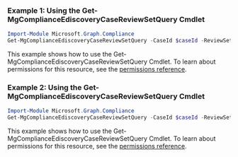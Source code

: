 ### Example 1: Using the Get-MgComplianceEdiscoveryCaseReviewSetQuery Cmdlet
```powershell
Import-Module Microsoft.Graph.Compliance
Get-MgComplianceEdiscoveryCaseReviewSetQuery -CaseId $caseId -ReviewSetId $reviewSetId -ReviewSetQueryId $reviewSetQueryId
```
This example shows how to use the Get-MgComplianceEdiscoveryCaseReviewSetQuery Cmdlet.
To learn about permissions for this resource, see the [permissions reference](/graph/permissions-reference).
### Example 2: Using the Get-MgComplianceEdiscoveryCaseReviewSetQuery Cmdlet
```powershell
Import-Module Microsoft.Graph.Compliance
Get-MgComplianceEdiscoveryCaseReviewSetQuery -CaseId $caseId -ReviewSetId $reviewSetId
```
This example shows how to use the Get-MgComplianceEdiscoveryCaseReviewSetQuery Cmdlet.
To learn about permissions for this resource, see the [permissions reference](/graph/permissions-reference).
